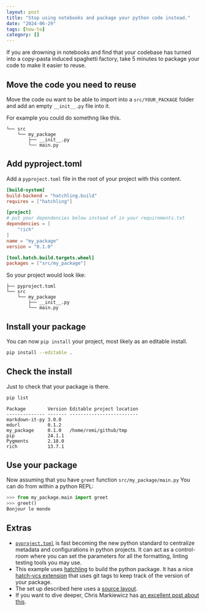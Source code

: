 ```yaml
---
layout: post
title: "Stop using notebooks and package your python code instead."
date: "2024-06-29"
tags: [how-to]
category: []
---
```


If you are drowning in notebooks
and find that your codebase has turned into a copy-pasta induced spaghetti factory,
take 5 minutes to package your code to make it easier to reuse.

## Move the code you need to reuse

Move the code ou want to be able to import into a `src/YOUR_PACKAGE` folder
and add an empty `__init__.py` file into it.

For example you could do somethng like this.

```text
└── src
    └── my_package
        ├── __init__.py
        └── main.py
```

## Add pyproject.toml

Add a `pyproject.toml` file in the root of your project with this content.

```toml
[build-system]
build-backend = "hatchling.build"
requires = ["hatchling"]

[project]
# put your dependencies below instead of in your requirements.txt
dependencies = [
    "rich"
]
name = "my_package"
version = "0.1.0"

[tool.hatch.build.targets.wheel]
packages = ["src/my_package"]
```

So your project would look like:

```text
├── pyproject.toml
└── src
    └── my_package
        ├── __init__.py
        └── main.py
```

## Install your package

You can now `pip install` your project, most likely as an editable install.

```bash
pip install --editable .
```

## Check the install

Just to check that your package is there.

```bash
pip list
```

```
Package        Version Editable project location
-------------- ------- -------------------------
markdown-it-py 3.0.0
mdurl          0.1.2
my_package     0.1.0   /home/remi/github/tmp
pip            24.1.1
Pygments       2.18.0
rich           13.7.1
```

## Use your package

Now assuming that you have `greet` function `src/my_package/main.py`
You can do from within a python REPL:

```python
>>> from my_package.main import greet
>>> greet()
Bonjour le monde
```

## Extras

- [`pyproject.toml`](https://packaging.python.org/en/latest/guides/writing-pyproject-toml/)
  is fast becoming the new python standard to centralize metadata and configurations in python projects.
  It can act as a control-room where you can set the parameters for all the formatting, linting testing tools you may use.
- This example uses [hatchling](https://hatch.pypa.io/latest/config/build/#build-system) to build the python package.
  It has a nice [hatch-vcs extension](https://pypi.org/project/hatch-vcs/)
  that uses git tags to keep track of the version of your package.
- The set up described here uses a [source layout](https://packaging.python.org/en/latest/discussions/src-layout-vs-flat-layout/).
- If you want to dive deeper, Chris Markiewicz has [an excellent post about this](https://effigies.gitlab.io/posts/python-packaging-2023/).
